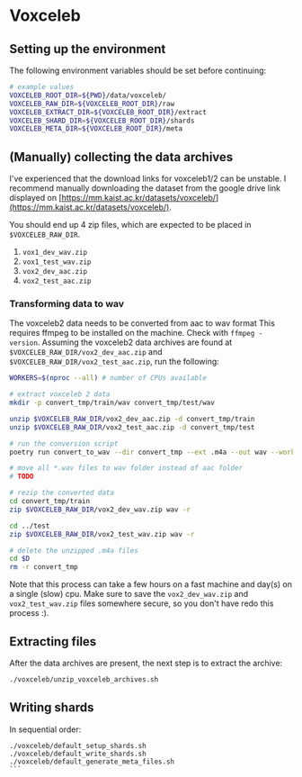 # Voxceleb

## Setting up the environment

The following environment variables should be set before continuing:

```bash
# example values
VOXCELEB_ROOT_DIR=${PWD}/data/voxceleb/
VOXCELEB_RAW_DIR=${VOXCELEB_ROOT_DIR}/raw
VOXCELEB_EXTRACT_DIR=${VOXCELEB_ROOT_DIR}/extract
VOXCELEB_SHARD_DIR=${VOXCELEB_ROOT_DIR}/shards
VOXCELEB_META_DIR=${VOXCELEB_ROOT_DIR}/meta
```

## (Manually) collecting the data archives

I've experienced that the download links for voxceleb1/2 can be unstable.
I recommend manually downloading the dataset from the google drive link displayed 
on [https://mm.kaist.ac.kr/datasets/voxceleb/](https://mm.kaist.ac.kr/datasets/voxceleb/).

You should end up 4 zip files, which are expected to be placed in `$VOXCELEB_RAW_DIR`. 

1. `vox1_dev_wav.zip` 
2. `vox1_test_wav.zip`
3. `vox2_dev_aac.zip`
4. `vox2_test_aac.zip`


### Transforming data to wav

The voxceleb2 data needs to be converted from aac to wav format
This requires ffmpeg to be installed on the machine. Check with `ffmpeg -version`.
Assuming the voxceleb2 data archives are found at `$VOXCELEB_RAW_DIR/vox2_dev_aac.zip` 
and `$VOXCELEB_RAW_DIR/vox2_test_aac.zip`, run the following:


```bash
WORKERS=$(nproc --all) # number of CPUs available 

# extract voxceleb 2 data
mkdir -p convert_tmp/train/wav convert_tmp/test/wav

unzip $VOXCELEB_RAW_DIR/vox2_dev_aac.zip -d convert_tmp/train
unzip $VOXCELEB_RAW_DIR/vox2_test_aac.zip -d convert_tmp/test

# run the conversion script
poetry run convert_to_wav --dir convert_tmp --ext .m4a --out wav --workers $WORKERS

# move all *.wav files to wav folder instead of aac folder
# TODO

# rezip the converted data
cd convert_tmp/train
zip $VOXCELEB_RAW_DIR/vox2_dev_wav.zip wav -r

cd ../test
zip $VOXCELEB_RAW_DIR/vox2_test_wav.zip wav -r

# delete the unzipped .m4a files
cd $D
rm -r convert_tmp
```

Note that this process can take a few hours on a fast machine and day(s) on a single (slow) cpu.
Make sure to save the `vox2_dev_wav.zip` and `vox2_test_wav.zip` files somewhere secure, so you don't have redo
this process :).


## Extracting files

After the data archives are present, the next step is to extract the archive:

```bash
./voxceleb/unzip_voxceleb_archives.sh
```


## Writing shards

In sequential order:

``````
./voxceleb/default_setup_shards.sh
./voxceleb/default_write_shards.sh
./voxceleb/default_generate_meta_files.sh
```